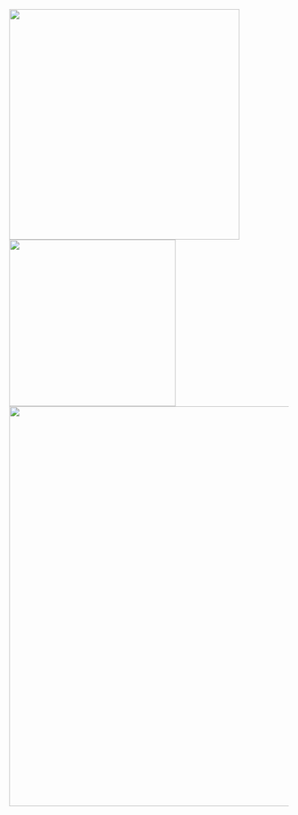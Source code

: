 <a href="https://github.com/anuraghazra/github-readme-stats">
  <img width=415 align="center" src="https://github-readme-stats.vercel.app/api?username=ibrahimsel&show_icons=true&show=reviews,discussions_started,discussions_answered,prs_merged,prs_merged_percentage&title_color=ffffff&text_color=000000&icon_color=ffffff&bg_color=0,32a852,ffffff&theme=default" />
</a>
<a href="https://github.com/anuraghazra/convoychat">
  <img width=300 align="center" src="https://github-readme-stats.vercel.app/api/top-langs/?username=ibrahimsel&hide=fortran,html,makefile&theme=synthwave" />
</a>

<a href="https://github.com/anuraghazra/convoychat">
  <img width=720 align="center" src="http://github-profile-summary-cards.vercel.app/api/cards/profile-details?username=ibrahimsel&theme=default" />
</a>
